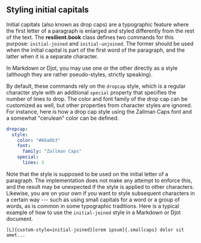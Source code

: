## Styling initial capitals

Initial capitals (also known as drop caps) are a typographic feature where the first letter of a paragraph is enlarged and styled differently from the rest of the text.
The **resilient.book** class defines two commands for this purpose: `initial-joined` and `initial-unjoined`.
The former should be used when the initial capital is part of the first word of the paragraph, and the latter when it is a separate character.

In Markdown or Djot, you may use one or the other directly as a style (although they are rather pseudo-styles, strictly speaking).

By default, these commands rely on the `dropcap` style, which is a regular character style with an additional `special` property that specifies the number of lines to drop.
The color and font family of the drop cap can be customized as well, but other properties from character styles are ignored.
For instance, here is how a drop cap style using the Zallman Caps font and a somewhat "cerulean" color can be defined.

```yaml
dropcap:
  style:
    color: "#66a0b3"
    font:
      family: "Zallman Caps"
    special:
      lines: 3
```

Note that the style is supposed to be used on the initial letter of a paragraph.
The implementation does not make any attempt to enforce this, and the result may be unexpected if the style is applied to other characters.
Likewise, you are on your own if you want to style subsequent characters in a certain way --- such as using small capitals for a word or a group of words, as is common in some typographic traditions. Here is a typical example of how to use the `initial-joined` style in a Markdown or Djot document.

```
[L]{custom-style=initial-joined}[orem ipsum]{.smallcaps} dolor sit amet...
```
